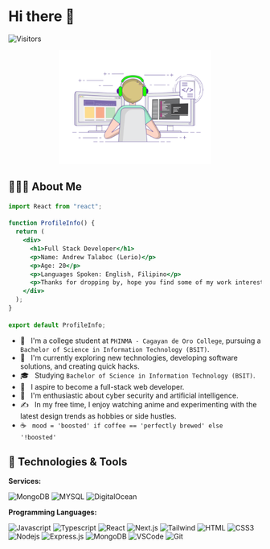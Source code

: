 <!-- Intro  -->

# Hi there 👋

![Visitors](https://visitor-badge.laobi.icu/badge?page_id=officiallerio.officiallerio)

<p align="center"><a href="https://github.com/officiallerio"><img width="60%" alt="Hello, I'm Anurag. I do open source!" src="/assets/gif3.gif" /></a></p>

## 👨🏻‍💻 About Me

```jsx
import React from "react";

function ProfileInfo() {
  return (
    <div>
      <h1>Full Stack Developer</h1>
      <p>Name: Andrew Talaboc (Lerio)</p>
      <p>Age: 20</p>
      <p>Languages Spoken: English, Filipino</p>
      <p>Thanks for dropping by, hope you find some of my work interesting.</p>
    </div>
  );
}

export default ProfileInfo;
```

- 🔭 &nbsp; I'm a college student at `PHINMA - Cagayan de Oro College`, pursuing a `Bachelor of Science in Information Technology (BSIT)`.
- 🤔 &nbsp; I'm currently exploring new technologies, developing software solutions, and creating quick hacks.
- 🎓 &nbsp; Studying `Bachelor of Science in Information Technology (BSIT)`.
- 💼 &nbsp; I aspire to become a full-stack web developer.
- 🌱 &nbsp; I'm enthusiastic about cyber security and artificial intelligence.
- ✍️ &nbsp; In my free time, I enjoy watching anime and experimenting with the latest design trends as hobbies or side hustles.
- ☕ &nbsp; `mood = 'boosted' if coffee == 'perfectly brewed' else '!boosted'`

<!-- <div align="center">
  <a href="https://github.com/officiallerio">
    <img align="center" alt="Lerio's Top Languages" src="https://github-readme-stats.vercel.app/api/top-langs/?username=officiallerio&size_weight=0.5&count_weight=0.5&layout=compact&theme=react&border_color=7F3FBF&bg_color=0D1117&title_color=F85D7F&icon_color=F8D866" height="192px" width="49.5%" />
  </a>
</div> -->

## 🔧 Technologies & Tools

**Services:**

![MongoDB](https://img.shields.io/badge/Database-MongoDB-informational?style=for-the-badge&logoColor=white&logo=mongodb&labelColor=4DB33D&color=3F3E42)
![MYSQL](https://img.shields.io/badge/Database-MYSQL-informational?style=for-the-badge&logo=mysql&logoColor=white&labelColor=orange&color=3F3E42)
![DigitalOcean](https://img.shields.io/badge/Cloud-DigitalOcean-informational?style=for-the-badge&logo=digitalocean&logoColor=white&labelColor=267fab&color=3F3E42)

**Programming Languages:**

![Javascript](https://img.shields.io/badge/Javascript-F0DB4F?style=for-the-badge&labelColor=black&logo=javascript&logoColor=F0DB4F)
![Typescript](https://img.shields.io/badge/Typescript-007acc?style=for-the-badge&labelColor=black&logo=typescript&logoColor=007acc)
![React](https://img.shields.io/badge/-React-61DBFB?style=for-the-badge&labelColor=black&logo=react&logoColor=61DBFB)
![Next.js](https://img.shields.io/badge/next.js-000000?style=for-the-badge&logo=nextdotjs&logoColor=white)
![Tailwind](https://img.shields.io/badge/Tailwind_CSS-092749?style=for-the-badge&logo=tailwindcss&logoColor=06B6D4&labelColor=000000)
![HTML](https://img.shields.io/badge/HTML5-E34F26?style=for-the-badge&logo=html5&logoColor=white)
![CSS3](https://img.shields.io/badge/CSS3-1572B6?style=for-the-badge&logo=css3&logoColor=white)
![Nodejs](https://img.shields.io/badge/Nodejs-3C873A?style=for-the-badge&labelColor=black&logo=node.js&logoColor=3C873A)
![Express.js](https://img.shields.io/badge/Express.js-000000?style=for-the-badge&logo=express&logoColor=white)
![MongoDB](https://img.shields.io/badge/MongoDB-4EA94B?style=for-the-badge&logo=mongodb&logoColor=white)
![VSCode](https://img.shields.io/badge/Visual_Studio-0078d7?style=for-the-badge&logo=visual%20studio&logoColor=white)
![Git](https://img.shields.io/badge/Git-F05032?style=for-the-badge&logo=git&logoColor=white)

<!-- ## 🏆 Top Open Source

[![LerioTV](https://github-readme-stats.vercel.app/api/pin/?username=officiallerio&repo=LerioTV&border_color=7F3FBF&bg_color=0D1117&title_color=C9D1D9&text_color=8B949E&icon_color=7F3FBF)](https://github.com/officiallerio/LerioTV) -->
